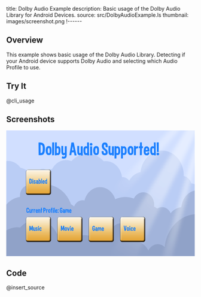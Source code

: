 title: Dolby Audio Example
description: Basic usage of the Dolby Audio Library for Android Devices.
source: src/DolbyAudioExample.ls
thumbnail: images/screenshot.png
!------

## Overview
This example shows basic usage of the Dolby Audio Library.  Detecting if your Android device supports Dolby Audio and selecting which Audio Profile to use.

## Try It
@cli_usage

## Screenshots
![DolbyAudioExample Screenshot](images/screenshot.png)

## Code
@insert_source
